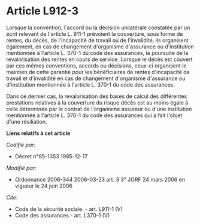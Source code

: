 # Article L912-3

Lorsque la convention, l'accord ou la décision unilatérale constatée par un écrit relevant de l'article L. 911-1 prévoient la
couverture, sous forme de rentes, du décès, de l'incapacité de travail ou de l'invalidité, ils organisent également, en cas
de changement d'organisme d'assurance ou d'institution mentionnée à l'article L. 370-1 du code des assurances, la poursuite
de la revalorisation des rentes en cours de service. Lorsque le décès est couvert par ces mêmes conventions, accords ou
décisions, ceux-ci organisent le maintien de cette garantie pour les bénéficiaires de rentes d'incapacité de travail et
d'invalidité en cas de changement d'organisme d'assurance ou d'institution mentionnée à l'article L. 370-1 du code des
assurances. 

Dans ce dernier cas, la revalorisation des bases de calcul des différentes prestations relatives à la couverture du risque
décès est au moins égale à celle déterminée par le contrat de l'organisme assureur ou d'une institution mentionnée à
l'article L. 370-1 du code des assurances qui a fait l'objet d'une résiliation.

**Liens relatifs à cet article**

_Codifié par_:

  - Décret n°85-1353 1985-12-17

_Modifié par_:

  - Ordonnance 2006-344 2006-03-23 art. 3 3° JORF 24 mars 2006 en vigueur le 24 juin 2006

_Cite_:

  - Code de la sécurité sociale. - art. L911-1 (V)
  - Code des assurances - art. L370-1 (V)
